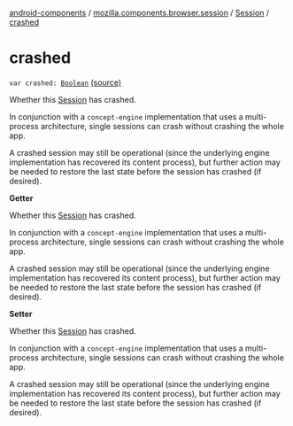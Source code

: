 [android-components](../../index.md) / [mozilla.components.browser.session](../index.md) / [Session](index.md) / [crashed](./crashed.md)

# crashed

`var crashed: `[`Boolean`](https://kotlinlang.org/api/latest/jvm/stdlib/kotlin/-boolean/index.html) [(source)](https://github.com/mozilla-mobile/android-components/blob/master/components/browser/session/src/main/java/mozilla/components/browser/session/Session.kt#L471)

Whether this [Session](index.md) has crashed.

In conjunction with a `concept-engine` implementation that uses a multi-process architecture, single sessions
can crash without crashing the whole app.

A crashed session may still be operational (since the underlying engine implementation has recovered its content
process), but further action may be needed to restore the last state before the session has crashed (if desired).

**Getter**

Whether this [Session](index.md) has crashed.

In conjunction with a `concept-engine` implementation that uses a multi-process architecture, single sessions
can crash without crashing the whole app.

A crashed session may still be operational (since the underlying engine implementation has recovered its content
process), but further action may be needed to restore the last state before the session has crashed (if desired).

**Setter**

Whether this [Session](index.md) has crashed.

In conjunction with a `concept-engine` implementation that uses a multi-process architecture, single sessions
can crash without crashing the whole app.

A crashed session may still be operational (since the underlying engine implementation has recovered its content
process), but further action may be needed to restore the last state before the session has crashed (if desired).

